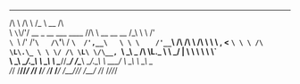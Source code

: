  __    __                                   ___                                 __
/\ \  /\ \                                 /\_ \                         __    /\ \
\ `\`\\/'/   __      _ __    ___     ____  \//\ \       __      __  __  /\_\   \ \ \/'\
 `\ `\ /'  /'__`\   /\`'__\ / __`\  /',__\   \ \ \    /'__`\   /\ \/\ \ \/\ \   \ \ , <
   `\ \ \ /\ \L\.\_ \ \ \/ /\ \L\ \/\__, `\   \_\ \_ /\ \L\.\_ \ \ \_/ | \ \ \   \ \ \\`\
     \ \_\\ \__/.\_\ \ \_\ \ \____/\/\____/   /\____\\ \__/.\_\ \ \___/   \ \_\   \ \_\ \_\
      \/_/ \/__/\/_/  \/_/  \/___/  \/___/    \/____/ \/__/\/_/  \/__/     \/_/    \/_/\/_/